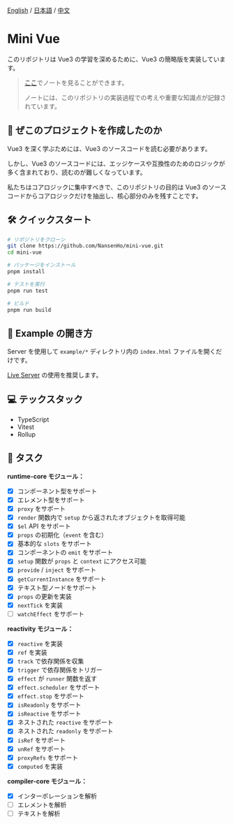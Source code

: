 [English](./README.md) / [日本語](./README_JP.md) / [中文](./README_CN.md)

# Mini Vue

このリポジトリは Vue3 の学習を深めるために、Vue3 の簡略版を実装しています。

> [ここ](https://til-nansenho.netlify.app/docs/vue/mini-vue/effect_reactive_dependenciesCollection_dependenciesTriggering/dependenciesCollection_dependenciesTriggering)でノートを見ることができます。
>
> ノートには、このリポジトリの実装過程での考えや重要な知識点が記録されています。

## 🧐 ぜこのプロジェクトを作成したのか

Vue3 を深く学ぶためには、Vue3 のソースコードを読む必要があります。

しかし、Vue3 のソースコードには、エッジケースや互換性のためのロジックが多く含まれており、読むのが難しくなっています。

私たちはコアロジックに集中すべきで、このリポジトリの目的は Vue3 のソースコードからコアロジックだけを抽出し、核心部分のみを残すことです。

## 🛠️ クイックスタート

```bash
# リポジトリをクローン
git clone https://github.com/NansenHo/mini-vue.git
cd mini-vue

# パッケージをインストール
pnpm install

# テストを実行
pnpm run test

# ビルド
pnpm run build
```

## 🧩 Example の開き方

Server を使用して `example/*` ディレクトリ内の `index.html` ファイルを開くだけです。

[Live Server](https://marketplace.visualstudio.com/items?itemName=ritwickdey.LiveServer) の使用を推奨します。

## 💻 テックスタック

- TypeScript
- Vitest
- Rollup

## 📌 タスク

**runtime-core モジュール：**

- [x] コンポーネント型をサポート
- [x] エレメント型をサポート
- [x] `proxy` をサポート
- [x] `render` 関数内で `setup` から返されたオブジェクトを取得可能
- [x] `$el` API をサポート
- [x] `props` の初期化（`event` を含む）
- [x] 基本的な `slots` をサポート
- [x] コンポーネントの `emit` をサポート
- [x] `setup` 関数が `props` と `context` にアクセス可能
- [x] `provide` / `inject` をサポート
- [x] `getCurrentInstance` をサポート
- [x] テキスト型ノードをサポート
- [x] `props` の更新を実装
- [x] `nextTick` を実装
- [ ] `watchEffect` をサポート

**reactivity モジュール：**

- [x] `reactive` を実装
- [x] `ref` を実装
- [x] `track` で依存関係を収集
- [x] `trigger` で依存関係をトリガー
- [x] `effect` が `runner` 関数を返す
- [x] `effect.scheduler` をサポート
- [x] `effect.stop` をサポート
- [x] `isReadonly` をサポート
- [x] `isReactive` をサポート
- [x] ネストされた `reactive` をサポート
- [x] ネストされた `readonly` をサポート
- [x] `isRef` をサポート
- [x] `unRef` をサポート
- [x] `proxyRefs` をサポート
- [x] `computed` を実装

**compiler-core モジュール：**

- [x] インターポレーションを解析
- [ ] エレメントを解析
- [ ] テキストを解析
